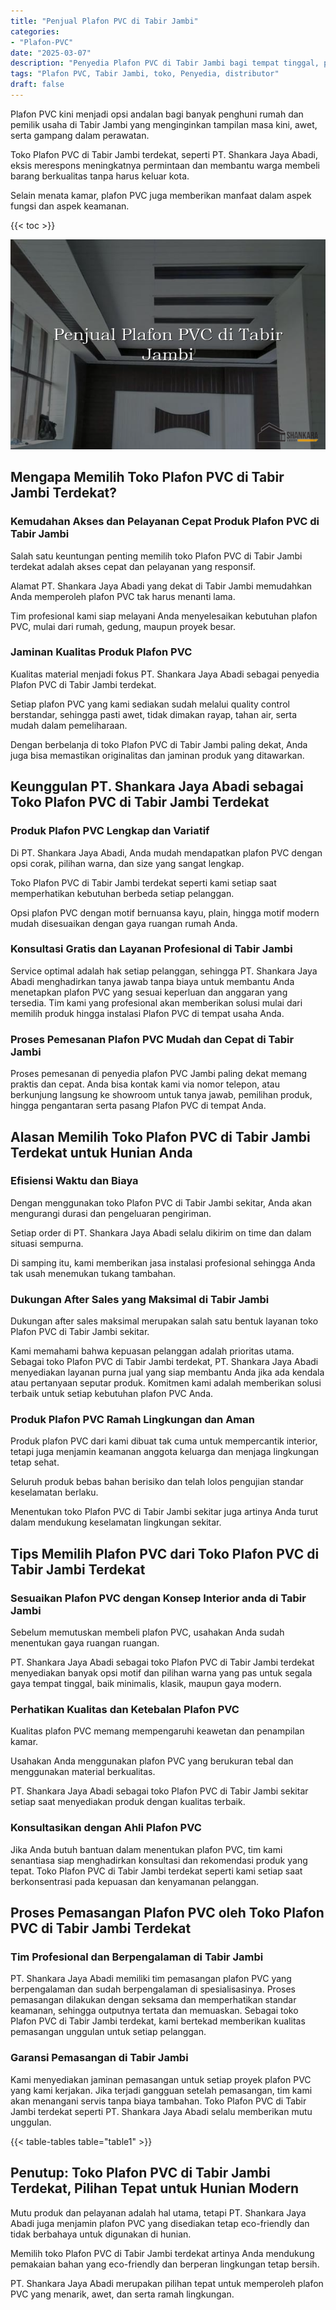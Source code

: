 ```yaml
---
title: "Penjual Plafon PVC di Tabir Jambi"
categories: 
- "Plafon-PVC"
date: "2025-03-07"
description: "Penyedia Plafon PVC di Tabir Jambi bagi tempat tinggal, perkantoran, dan ritel. Plafon berkualitas, variasi motif, variasi warna elegan, dengan layanan instalasi oleh tim ahli serta garansi resmi!|Jasa distribusi Plafon PVC di Tabir Jambi untuk kebutuhan tempat tinggal, kantor, atau ritel, beserta produk terbaik dan pemasangan oleh tenaga ahli berpengalaman dan kepastian resmi.|Alternatif Plafon PVC di Tabir Jambi yang andal bagi tempat tinggal, kantor, dan toko, bersama plafon berkualitas dan penempatan ditangani oleh teknisi berpengalaman dan kepastian resmi.|Penjualan Plafon PVC di Tabir Jambi untuk hunian, kantor, serta gerai, beserta produk terbaik dan instalasi dikerjakan oleh tenaga ahli berpengalaman, dilengkapi beserta garansi resmi.}"
tags: "Plafon PVC, Tabir Jambi, toko, Penyedia, distributor"
draft: false
---
```


Plafon PVC kini menjadi opsi andalan bagi banyak penghuni rumah dan pemilik usaha di Tabir Jambi yang menginginkan tampilan masa kini, awet, serta gampang dalam perawatan.

Toko Plafon PVC di Tabir Jambi terdekat, seperti PT. Shankara Jaya Abadi, eksis merespons meningkatnya permintaan dan membantu warga membeli barang berkualitas tanpa harus keluar kota.

Selain menata kamar, plafon PVC juga memberikan manfaat dalam aspek fungsi dan aspek keamanan.

{{< toc >}}

![Penjual Plafon PVC di Tabir Jambi](/images/Plafon-PVC/Penjual-Plafon-PVC-di-Tabir-Jambi.png)


## Mengapa Memilih Toko Plafon PVC di Tabir Jambi Terdekat?

### Kemudahan Akses dan Pelayanan Cepat Produk Plafon PVC di Tabir Jambi

Salah satu keuntungan penting memilih toko Plafon PVC di Tabir Jambi terdekat adalah akses cepat dan pelayanan yang responsif.

Alamat PT. Shankara Jaya Abadi yang dekat di Tabir Jambi memudahkan Anda memperoleh plafon PVC tak harus menanti lama.

Tim profesional kami siap melayani Anda menyelesaikan kebutuhan plafon PVC, mulai dari rumah, gedung, maupun proyek besar.

### Jaminan Kualitas Produk Plafon PVC

Kualitas material menjadi fokus PT. Shankara Jaya Abadi sebagai penyedia Plafon PVC di Tabir Jambi terdekat.

Setiap plafon PVC yang kami sediakan sudah melalui quality control berstandar, sehingga pasti awet, tidak dimakan rayap, tahan air, serta mudah dalam pemeliharaan.

Dengan berbelanja di toko Plafon PVC di Tabir Jambi paling dekat, Anda juga bisa memastikan originalitas dan jaminan produk yang ditawarkan.

## Keunggulan PT. Shankara Jaya Abadi sebagai Toko Plafon PVC di Tabir Jambi Terdekat

### Produk Plafon PVC Lengkap dan Variatif

Di PT. Shankara Jaya Abadi, Anda mudah mendapatkan plafon PVC dengan opsi corak, pilihan warna, dan size yang sangat lengkap.

Toko Plafon PVC di Tabir Jambi terdekat seperti kami setiap saat memperhatikan kebutuhan berbeda setiap pelanggan.

Opsi plafon PVC dengan motif bernuansa kayu, plain, hingga motif modern mudah disesuaikan dengan gaya ruangan rumah Anda.

### Konsultasi Gratis dan Layanan Profesional di Tabir Jambi

Service optimal adalah hak setiap pelanggan, sehingga PT. Shankara Jaya Abadi menghadirkan tanya jawab tanpa biaya untuk membantu Anda menetapkan plafon PVC yang sesuai keperluan dan anggaran yang tersedia. Tim kami yang profesional akan memberikan solusi mulai dari memilih produk hingga instalasi Plafon PVC di tempat usaha Anda.

### Proses Pemesanan Plafon PVC Mudah dan Cepat di Tabir Jambi

Proses pemesanan di penyedia plafon PVC Jambi paling dekat memang praktis dan cepat. Anda bisa kontak kami via nomor telepon, atau berkunjung langsung ke showroom untuk tanya jawab, pemilihan produk, hingga pengantaran serta pasang Plafon PVC di tempat Anda.

## Alasan Memilih Toko Plafon PVC di Tabir Jambi Terdekat untuk Hunian Anda

### Efisiensi Waktu dan Biaya

Dengan menggunakan toko Plafon PVC di Tabir Jambi sekitar, Anda akan mengurangi durasi dan pengeluaran pengiriman.

Setiap order di PT. Shankara Jaya Abadi selalu dikirim on time dan dalam situasi sempurna.

Di samping itu, kami memberikan jasa instalasi profesional sehingga Anda tak usah menemukan tukang tambahan.

### Dukungan After Sales yang Maksimal di Tabir Jambi

Dukungan after sales maksimal merupakan salah satu bentuk layanan toko Plafon PVC di Tabir Jambi sekitar.

Kami memahami bahwa kepuasan pelanggan adalah prioritas utama. Sebagai toko Plafon PVC di Tabir Jambi terdekat, PT. Shankara Jaya Abadi menyediakan layanan purna jual yang siap membantu Anda jika ada kendala atau pertanyaan seputar produk. Komitmen kami adalah memberikan solusi terbaik untuk setiap kebutuhan plafon PVC Anda.

### Produk Plafon PVC Ramah Lingkungan dan Aman

Produk plafon PVC dari kami dibuat tak cuma untuk mempercantik interior, tetapi juga menjamin keamanan anggota keluarga dan menjaga lingkungan tetap sehat.

Seluruh produk bebas bahan berisiko dan telah lolos pengujian standar keselamatan berlaku.

Menentukan toko Plafon PVC di Tabir Jambi sekitar juga artinya Anda turut dalam mendukung keselamatan lingkungan sekitar.

## Tips Memilih Plafon PVC dari Toko Plafon PVC di Tabir Jambi Terdekat

### Sesuaikan Plafon PVC dengan Konsep Interior anda di Tabir Jambi

Sebelum memutuskan membeli plafon PVC, usahakan Anda sudah menentukan gaya ruangan ruangan.

PT. Shankara Jaya Abadi sebagai toko Plafon PVC di Tabir Jambi terdekat menyediakan banyak opsi motif dan pilihan warna yang pas untuk segala gaya tempat tinggal, baik minimalis, klasik, maupun gaya modern.

### Perhatikan Kualitas dan Ketebalan Plafon PVC

Kualitas plafon PVC memang mempengaruhi keawetan dan penampilan kamar.

Usahakan Anda menggunakan plafon PVC yang berukuran tebal dan menggunakan material berkualitas.

PT. Shankara Jaya Abadi sebagai toko Plafon PVC di Tabir Jambi sekitar setiap saat menyediakan produk dengan kualitas terbaik.

### Konsultasikan dengan Ahli Plafon PVC

Jika Anda butuh bantuan dalam menentukan plafon PVC, tim kami senantiasa siap menghadirkan konsultasi dan rekomendasi produk yang tepat. Toko Plafon PVC di Tabir Jambi terdekat seperti kami setiap saat berkonsentrasi pada kepuasan dan kenyamanan pelanggan.

## Proses Pemasangan Plafon PVC oleh Toko Plafon PVC di Tabir Jambi Terdekat

### Tim Profesional dan Berpengalaman di Tabir Jambi

PT. Shankara Jaya Abadi memiliki tim pemasangan plafon PVC yang berpengalaman dan sudah berpengalaman di spesialisasinya. Proses pemasangan dilakukan dengan seksama dan memperhatikan standar keamanan, sehingga outputnya tertata dan memuaskan. Sebagai toko Plafon PVC di Tabir Jambi terdekat, kami bertekad memberikan kualitas pemasangan unggulan untuk setiap pelanggan.

### Garansi Pemasangan di Tabir Jambi

Kami menyediakan jaminan pemasangan untuk setiap proyek plafon PVC yang kami kerjakan. Jika terjadi gangguan setelah pemasangan, tim kami akan menangani servis tanpa biaya tambahan. Toko Plafon PVC di Tabir Jambi terdekat seperti PT. Shankara Jaya Abadi selalu memberikan mutu unggulan.

{{< table-tables table="table1" >}}

## Penutup: Toko Plafon PVC di Tabir Jambi Terdekat, Pilihan Tepat untuk Hunian Modern

Mutu produk dan pelayanan adalah hal utama, tetapi PT. Shankara Jaya Abadi juga menjamin plafon PVC yang disediakan tetap eco-friendly dan tidak berbahaya untuk digunakan di hunian.

Memilih toko Plafon PVC di Tabir Jambi terdekat artinya Anda mendukung pemakaian bahan yang eco-friendly dan berperan lingkungan tetap bersih.

PT. Shankara Jaya Abadi merupakan pilihan tepat untuk memperoleh plafon PVC yang menarik, awet, dan serta ramah lingkungan.